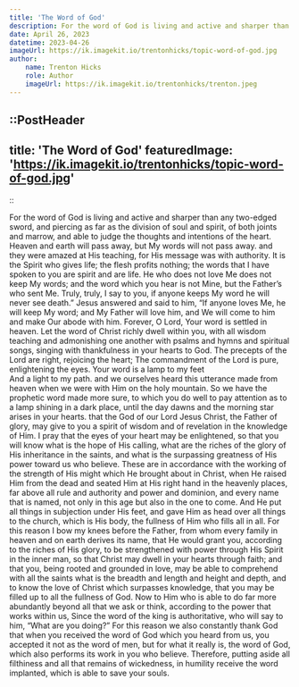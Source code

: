 ```yaml
---
title: 'The Word of God'
description: For the word of God is living and active and sharper than any two-edged sword, and piercing as far as the division of soul and spirit, of both joints and marrow, and able to judge the thoughts and intentions of the heart.
date: April 26, 2023
datetime: 2023-04-26
imageUrl: https://ik.imagekit.io/trentonhicks/topic-word-of-god.jpg
author:
    name: Trenton Hicks
    role: Author
    imageUrl: https://ik.imagekit.io/trentonhicks/trenton.jpeg
---
```


::PostHeader
---
title: 'The Word of God'
featuredImage: 'https://ik.imagekit.io/trentonhicks/topic-word-of-god.jpg'
---
::

<Scripture reference="Hebrews 4:12">
    For the word of God is living and active and sharper than any two-edged sword, and piercing as far as the division of soul and spirit, of both joints and marrow, and able to judge the thoughts and intentions of the heart.
</Scripture>

<Scripture reference="Matthew 24:35">
    Heaven and earth will pass away, but My words will not pass away.
</Scripture>

<Scripture reference="Luke 4:32">
    and they were amazed at His teaching, for His message was with authority.
</Scripture>

<Scripture reference="John 6:63">
    It is the Spirit who gives life; the flesh profits nothing; the words that I have spoken to you are spirit and are life.
</Scripture>

<Scripture reference="John 14:24">
    He who does not love Me does not keep My words; and the word which you hear is not Mine, but the Father’s who sent Me.
</Scripture>

<Scripture reference="John 8:51">
    Truly, truly, I say to you, if anyone keeps My word he will never see death.”
</Scripture>

<Scripture reference="John 14:23">
    Jesus answered and said to him, “If anyone loves Me, he will keep My word; and My Father will love him, and We will come to him and make Our abode with him.
</Scripture>

<Scripture reference="Psalm 119:89">
    Forever, O Lord, Your word is settled in heaven.
</Scripture>

<Scripture reference="Colossians 3:16">
    Let the word of Christ richly dwell within you, with all wisdom teaching and admonishing one another with psalms and hymns and spiritual songs, singing with thankfulness in your hearts to God.
</Scripture>

<Scripture reference="Psalm 19:8">
    The precepts of the Lord are right, rejoicing the heart; The commandment of the Lord is pure, enlightening the eyes.
</Scripture>

<Scripture reference="Psalm 119:105">
    Your word is a lamp to my feet <br />And a light to my path.
</Scripture>

<Scripture reference="2 Peter 1:18-19">
    and we ourselves heard this utterance made from heaven when we were with Him on the holy mountain. So we have the prophetic word made more sure, to which you do well to pay attention as to a lamp shining in a dark place, until the day dawns and the morning star arises in your hearts.
</Scripture>

<Scripture reference="Ephesians 1:17-23">
    that the God of our Lord Jesus Christ, the Father of glory, may give to you a spirit of wisdom and of revelation in the knowledge of Him. I pray that the eyes of your heart may be enlightened, so that you will know what is the hope of His calling, what are the riches of the glory of His inheritance in the saints, and what is the surpassing greatness of His power toward us who believe. These are in accordance with the working of the strength of His might which He brought about in Christ, when He raised Him from the dead and seated Him at His right hand in the heavenly places, far above all rule and authority and power and dominion, and every name that is named, not only in this age but also in the one to come. And He put all things in subjection under His feet, and gave Him as head over all things to the church, which is His body, the fullness of Him who fills all in all.
</Scripture>

<Scripture reference="Ephesians 3:14-20">
    For this reason I bow my knees before the Father, from whom every family in heaven and on earth derives its name, that He would grant you, according to the riches of His glory, to be strengthened with power through His Spirit in the inner man, so that Christ may dwell in your hearts through faith; and that you, being rooted and grounded in love, may be able to comprehend with all the saints what is the breadth and length and height and depth, and to know the love of Christ which surpasses knowledge, that you may be filled up to all the fullness of God. Now to Him who is able to do far more abundantly beyond all that we ask or think, according to the power that works within us,
</Scripture>

<Scripture reference="Ecclesiastes 8:4">
    Since the word of the king is authoritative, who will say to him, “What are you doing?”
</Scripture>

<Scripture reference="1 Thessalonians 2:13">
    For this reason we also constantly thank God that when you received the word of God which you heard from us, you accepted it not as the word of men, but for what it really is, the word of God, which also performs its work in you who believe.
</Scripture>

<Scripture reference="James 1:21">
    Therefore, putting aside all filthiness and all that remains of wickedness, in humility receive the word implanted, which is able to save your souls.
</Scripture>